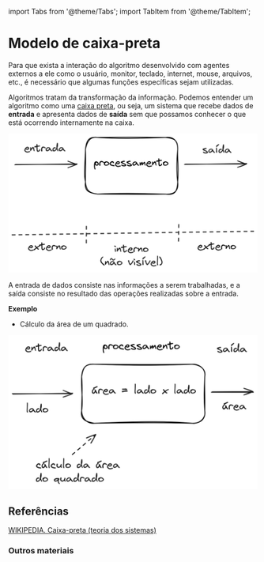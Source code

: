 
import Tabs from '@theme/Tabs';
import TabItem from '@theme/TabItem';

# Modelo de caixa-preta

Para que exista a interação do algoritmo desenvolvido com agentes externos a ele como o usuário, monitor, teclado, internet, mouse, arquivos, etc., é necessário que algumas funções específicas sejam utilizadas.

<!-- marp --- -->

Algoritmos tratam da transformação da informação. Podemos entender um algoritmo como uma [caixa preta](https://pt.wikipedia.org/wiki/Caixa_preta_(teoria_dos_sistemas)), ou seja, um sistema que recebe dados de **entrada** e apresenta dados de **saída** sem que possamos conhecer o que está ocorrendo internamente na caixa.

![Algoritmo_caixa_preta](./images/entrada_saida.png)

<!-- marp --- -->

A entrada de dados consiste nas informações a serem trabalhadas, e a saída consiste no resultado das operações realizadas sobre a entrada.

**Exemplo**

- Cálculo da área de um quadrado.

![Exemplo de algoritmo como caixa preta, mostrando o cálculo da área de um quadrado. A entrada é o lado do quadrado, o processamento é área = lado x lado, e a saída é área](./images/entrada_saida_02_area_quadrado.png)

<!-- marp --- -->

## Referências

[WIKIPEDIA. Caixa-preta (teoria dos sistemas)](https://pt.wikipedia.org/wiki/Caixa_preta_(teoria_dos_sistemas))

### Outros materiais

